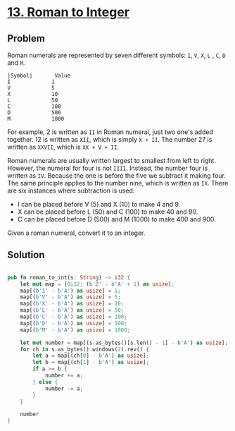 # [13. Roman to Integer](https://leetcode.com/problems/roman-to-integer/)

## Problem

Roman numerals are represented by seven different symbols: `I`, `V`, `X`, `L`
, `C`, `D` and `M`.

```text
|Symbol|       Value
I             1
V             5
X             10
L             50
C             100
D             500
M             1000
```

For example, 2 is written as `II` in Roman numeral, just two one's added
together. 12 is written as `XII`, which is simply `X + II`. The number 27 is
written as `XXVII`, which is `XX + V + II`.

Roman numerals are usually written largest to smallest from left to right.
However, the numeral for four is not `IIII`. Instead, the number four is written
as `IV`. Because the one is before the five we subtract it making four. The same
principle applies to the number nine, which is written as `IX`. There are six
instances where subtraction is used:

* I can be placed before V (5) and X (10) to make 4 and 9.
* X can be placed before L (50) and C (100) to make 40 and 90.
* C can be placed before D (500) and M (1000) to make 400 and 900.

Given a roman numeral, convert it to an integer.

## Solution

```rust

pub fn roman_to_int(s: String) -> i32 {
    let mut map = [0i32; (b'Z' - b'A' + 1) as usize];
    map[(b'I' - b'A') as usize] = 1;
    map[(b'V' - b'A') as usize] = 5;
    map[(b'X' - b'A') as usize] = 10;
    map[(b'L' - b'A') as usize] = 50;
    map[(b'C' - b'A') as usize] = 100;
    map[(b'D' - b'A') as usize] = 500;
    map[(b'M' - b'A') as usize] = 1000;

    let mut number = map[(s.as_bytes()[s.len() - 1] - b'A') as usize];
    for ch in s.as_bytes().windows(2).rev() {
        let a = map[(ch[0] - b'A') as usize];
        let b = map[(ch[1] - b'A') as usize];
        if a >= b {
            number += a;
        } else {
            number -= a;
        }
    }

    number
}
```
